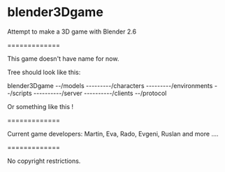 blender3Dgame
=============

Attempt to make a 3D game with Blender 2.6

=============

This game doesn't have name for now.

Tree should look like this:

blender3Dgame
    --/models
    ---------/characters
    ---------/environments
    --/scripts
    ----------/server
    ----------/clients
    --/protocol

Or something like this !

=============

Current game developers:
Martin, Eva, Rado, Evgeni, Ruslan and more ....

=============

No copyright restrictions.


